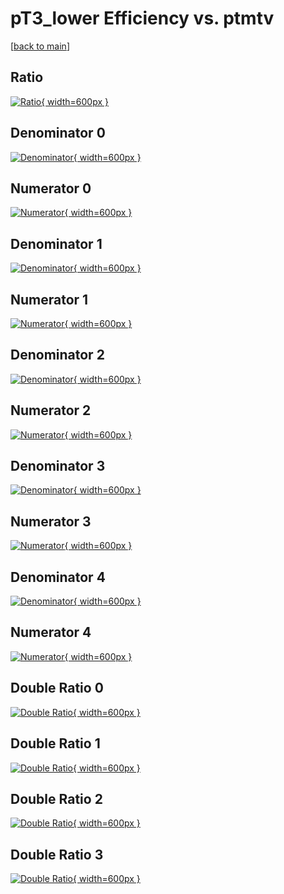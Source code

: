 # pT3_lower Efficiency vs. ptmtv

[[back to main](./)]



## Ratio

[![Ratio](../mtv/var/pT3_lower_xtr_211_0_eff_ptmtv.png){ width=600px }](../mtv/var/pT3_lower_xtr_211_0_eff_ptmtv.pdf)

## Denominator 0

[![Denominator](../mtv/den/pT3_lower_xtr_211_0_eff_ptmtv_den0.png){ width=600px }](../mtv/den/pT3_lower_xtr_211_0_eff_ptmtv_den0.pdf)

## Numerator 0

[![Numerator](../mtv/num/pT3_lower_xtr_211_0_eff_ptmtv_num0.png){ width=600px }](../mtv/num/pT3_lower_xtr_211_0_eff_ptmtv_num0.pdf)

## Denominator 1

[![Denominator](../mtv/den/pT3_lower_xtr_211_0_eff_ptmtv_den1.png){ width=600px }](../mtv/den/pT3_lower_xtr_211_0_eff_ptmtv_den1.pdf)

## Numerator 1

[![Numerator](../mtv/num/pT3_lower_xtr_211_0_eff_ptmtv_num1.png){ width=600px }](../mtv/num/pT3_lower_xtr_211_0_eff_ptmtv_num1.pdf)

## Denominator 2

[![Denominator](../mtv/den/pT3_lower_xtr_211_0_eff_ptmtv_den2.png){ width=600px }](../mtv/den/pT3_lower_xtr_211_0_eff_ptmtv_den2.pdf)

## Numerator 2

[![Numerator](../mtv/num/pT3_lower_xtr_211_0_eff_ptmtv_num2.png){ width=600px }](../mtv/num/pT3_lower_xtr_211_0_eff_ptmtv_num2.pdf)

## Denominator 3

[![Denominator](../mtv/den/pT3_lower_xtr_211_0_eff_ptmtv_den3.png){ width=600px }](../mtv/den/pT3_lower_xtr_211_0_eff_ptmtv_den3.pdf)

## Numerator 3

[![Numerator](../mtv/num/pT3_lower_xtr_211_0_eff_ptmtv_num3.png){ width=600px }](../mtv/num/pT3_lower_xtr_211_0_eff_ptmtv_num3.pdf)

## Denominator 4

[![Denominator](../mtv/den/pT3_lower_xtr_211_0_eff_ptmtv_den4.png){ width=600px }](../mtv/den/pT3_lower_xtr_211_0_eff_ptmtv_den4.pdf)

## Numerator 4

[![Numerator](../mtv/num/pT3_lower_xtr_211_0_eff_ptmtv_num4.png){ width=600px }](../mtv/num/pT3_lower_xtr_211_0_eff_ptmtv_num4.pdf)

## Double Ratio 0

[![Double Ratio](../mtv/ratio/pT3_lower_xtr_211_0_eff_ptmtv_ratio0.png){ width=600px }](../mtv/ratio/pT3_lower_xtr_211_0_eff_ptmtv_ratio0.pdf)

## Double Ratio 1

[![Double Ratio](../mtv/ratio/pT3_lower_xtr_211_0_eff_ptmtv_ratio1.png){ width=600px }](../mtv/ratio/pT3_lower_xtr_211_0_eff_ptmtv_ratio1.pdf)

## Double Ratio 2

[![Double Ratio](../mtv/ratio/pT3_lower_xtr_211_0_eff_ptmtv_ratio2.png){ width=600px }](../mtv/ratio/pT3_lower_xtr_211_0_eff_ptmtv_ratio2.pdf)

## Double Ratio 3

[![Double Ratio](../mtv/ratio/pT3_lower_xtr_211_0_eff_ptmtv_ratio3.png){ width=600px }](../mtv/ratio/pT3_lower_xtr_211_0_eff_ptmtv_ratio3.pdf)

